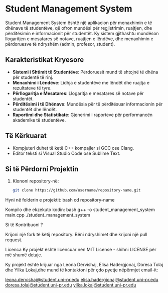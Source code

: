 # Student Management System

Student Management System është një aplikacion për menaxhimin e të dhënave të studentëve, që ofron mundësi për regjistrimin, ruajtjen, dhe përditësimin e informacionit për studentët. Ky sistem gjithashtu mundëson llogaritjen e mesatares së notave, ruajtjen e lëndëve, dhe menaxhimin e përdoruesve të ndryshëm (admin, profesor, student).

## Karakteristikat Kryesore
- **Sistemi i Shtimit të Studentëve**: Përdoruesit mund të shtojnë të dhëna për studentë të rinj.
- **Menaxhimi i Lëndëve**: Lidhja e studentëve me lëndët dhe ruajtja e rezultateve të tyre.
- **Përllogaritja e Mesatares**: Llogaritja e mesatares së notave për studentët.
- **Përditësimi i të Dhënave**: Mundësia për të përditësuar informacionin për studentët dhe lëndët.
- **Raportimi dhe Statistikate**: Gjenerimi i raporteve për performancën akademike të studentëve.

## Të Kërkuarat

- Kompjuteri duhet të ketë C++ kompajler si GCC ose Clang.
- Editor teksti si Visual Studio Code ose Sublime Text.

## Si të Përdorni Projektin

1. Klononi repository-në:
   ```bash
   git clone https://github.com/username/repository-name.git
   
Hyni në folderin e projektit:
bash
cd repository-name

Kompilo dhe ekzekuto kodin:
bash
g++ -o student_management_system main.cpp
./student_management_system

Si të Kontribuoni ?

Krijoni një fork të këtij repository.
Bëni ndryshimet dhe krijoni një pull request.

Licenca
Ky projekt është licencuar nën MIT License - shihni LICENSE për më shumë detaje.

Ky projekt është krijuar nga Leona Dervishaj, Elisa Hadergjonaj, Doresa Tolaj dhe Yllka Lokaj,dhe mund të kontaktoni për çdo pyetje nëpërmjet email-it:

leona.dervishaj@student.uni-pr.edu
elisa.hadergjonaj@student.uni-pr.edu
doresa.tolaj@student.uni-pr.edu
yllka.lokaj@student.uni-pr.edu


